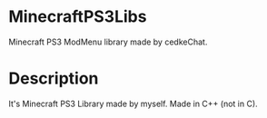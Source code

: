 # MinecraftPS3Libs
Minecraft PS3 ModMenu library made by cedkeChat.

# Description
It's Minecraft PS3 Library made by myself.
Made in C++ (not in C).
